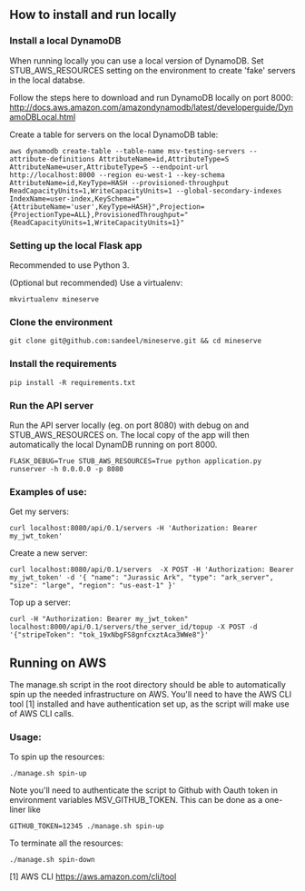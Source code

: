 ## How to install and run locally

### Install a local DynamoDB

When running locally you can use a local version of DynamoDB. Set STUB_AWS_RESOURCES setting on the environment to create 'fake' servers in the local databse.

Follow the steps here to download and run DynamoDB locally on port 8000: http://docs.aws.amazon.com/amazondynamodb/latest/developerguide/DynamoDBLocal.html

Create a table for servers on the local DynamoDB table:

    aws dynamodb create-table --table-name msv-testing-servers --attribute-definitions AttributeName=id,AttributeType=S AttributeName=user,AttributeType=S --endpoint-url http://localhost:8000 --region eu-west-1 --key-schema AttributeName=id,KeyType=HASH --provisioned-throughput ReadCapacityUnits=1,WriteCapacityUnits=1 --global-secondary-indexes IndexName=user-index,KeySchema="{AttributeName='user',KeyType=HASH}",Projection={ProjectionType=ALL},ProvisionedThroughput="{ReadCapacityUnits=1,WriteCapacityUnits=1}"


### Setting up the local Flask app

Recommended to use Python 3.

(Optional but recommended) Use a virtualenv:

    mkvirtualenv mineserve

### Clone the environment

    git clone git@github.com:sandeel/mineserve.git && cd mineserve

### Install the requirements

    pip install -R requirements.txt

### Run the API server

Run the API server locally (eg. on port 8080) with debug on and STUB_AWS_RESOURCES on. The local copy of the app will then automatically the local DynamDB running on port 8000.

    FLASK_DEBUG=True STUB_AWS_RESOURCES=True python application.py runserver -h 0.0.0.0 -p 8080


### Examples of use:

Get my servers:

    curl localhost:8080/api/0.1/servers -H 'Authorization: Bearer my_jwt_token'

Create a new server:

    curl localhost:8080/api/0.1/servers  -X POST -H 'Authorization: Bearer my_jwt_token' -d '{ "name": "Jurassic Ark", "type": "ark_server", "size": "large", "region": "us-east-1" }'

Top up a server:

    curl -H "Authorization: Bearer my_jwt_token" localhost:8000/api/0.1/servers/the_server_id/topup -X POST -d '{"stripeToken": "tok_19xNbgFS8gnfcxztAca3WWe8"}'

## Running on AWS

The manage.sh script in the root directory should be able to automatically spin up the needed infrastructure on AWS. You'll need to have the AWS CLI tool [1] installed and have authentication set up, as the script will make use of AWS CLI calls.

### Usage:

To spin up the resources:

    ./manage.sh spin-up

Note you'll need to authenticate the script to Github with Oauth token in environment variables MSV_GITHUB_TOKEN. This can be done as a one-liner like

    GITHUB_TOKEN=12345 ./manage.sh spin-up

To terminate all the resources:

    ./manage.sh spin-down

[1] AWS CLI https://aws.amazon.com/cli/tool 
